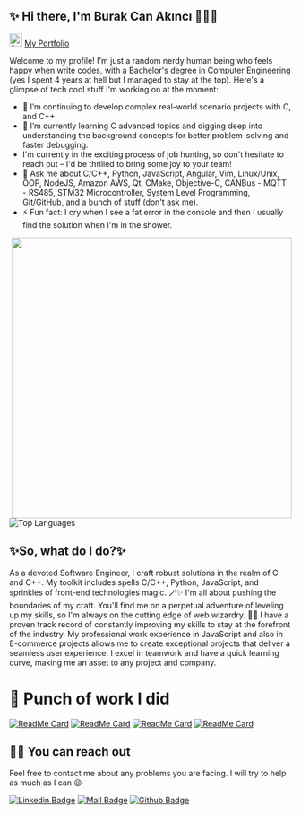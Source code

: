 ## ✨ Hi there, I'm Burak Can Akıncı 👋🏼✨
<img src="https://raw.githubusercontent.com/Tarikul-Islam-Anik/Microsoft-Teams-Animated-Emojis/master/Emojis/Travel%20and%20places/Star.png" alt="Star" width="23" height="23" /> [My Portfolio ](https://ayat-alzaidi.netlify.app/)

Welcome to my profile! I'm just a random nerdy human being who feels happy when write codes, with a Bachelor's degree in Computer Engineering (yes I spent 4 years at hell but I managed to stay at the top). Here's a glimpse of tech cool stuff I'm working on at the moment:

- 🔭 I’m continuing to develop complex real-world scenario projects with C, and C++.
- 🌱 I’m currently learning C advanced topics and digging deep  into understanding the background concepts for better problem-solving and faster debugging.
-  I'm currently in the exciting process of job hunting, so don't hesitate to reach out – I'd be thrilled to bring some joy to your team!
- 💬 Ask me about C/C++, Python, JavaScript, Angular, Vim, Linux/Unix, OOP, NodeJS, Amazon AWS, Qt, CMake, Objective-C, CANBus - MQTT - RS485, STM32 Microcontroller, System Level Programming, Git/GitHub, and a bunch of stuff (don't ask me).
- ⚡ Fun fact: I cry when I see a fat error in the console and then I usually find the solution when I'm in the shower.
<img src="https://user-images.githubusercontent.com/74038190/225813708-98b745f2-7d22-48cf-9150-083f1b00d6c9.gif" width="500" align="right">

![Top Languages](https://github-readme-stats.vercel.app/api/top-langs?username=burakcanakinci&show_icons=true&locale=en&layout=compact&theme=chartreuse-dark)

## ✨So, what do I do?✨
As a devoted Software Engineer, I craft robust solutions in the realm of C and C++. My toolkit includes spells C/C++, Python, JavaScript, and sprinkles of front-end technologies magic. 🪄✨
I'm all about pushing the boundaries of my craft. You'll find me on a perpetual adventure of leveling up my skills, so I'm always on the cutting edge of web wizardry. 🎩🔮
I have a proven track record of constantly improving my skills to stay at the forefront of the industry. My professional work experience in JavaScript and also in E-commerce projects allows me to create exceptional projects that deliver a seamless user experience. I excel in teamwork and have a quick learning curve, making me an asset to any project and company.


# :rabbit: Punch of work I did

[![ReadMe Card](https://github-readme-stats.vercel.app/api/pin/?username=ayat0110&repo=Real-Time-Messaging-Application)](https://github.com/ayat0110/Real-Time-Messaging-Application) [![ReadMe Card](https://github-readme-stats.vercel.app/api/pin/?username=ayat0110&repo=Interactive-Analytics-Dashboard-System)](https://github.com/ayat0110/Interactive-Analytics-Dashboard-System) [![ReadMe Card](https://github-readme-stats.vercel.app/api/pin/?username=ayat0110&repo=15-JavaScript-Projects)](https://github.com/ayat0110/15-JavaScript-Projects) [![ReadMe Card](https://github-readme-stats.vercel.app/api/pin/?username=ayat0110&repo=NFT-and-Digital-Art-Trading-Marketplace)](https://github.com/ayat0110/NFT-and-Digital-Art-Trading-Marketplace)



## 🤙🏻 You can reach out

Feel free to contact me about any problems you are facing. I will try to help as much as I can 😉

[![Linkedin Badge](https://img.shields.io/badge/linkedin-%230077B5.svg?&style=for-the-badge&logo=linkedin&logoColor=white)](https://www.linkedin.com/in/ayat-al-zaidi-4ab6321b6/)
[![Mail Badge](https://img.shields.io/badge/email-c14438?style=for-the-badge&logo=Gmail&logoColor=white&link=mailto:ayatalzaidi2000@gmail.com)](mailto:ayatalzaidi2000@gmail.com)
[![Github Badge](https://img.shields.io/badge/github-333?style=for-the-badge&logo=github&logoColor=white)](https://github.com/ayat0110)  

